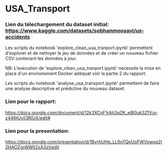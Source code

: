 # USA_Transport

### Lien du télechargement du dataset initial: https://www.kaggle.com/datasets/sobhanmoosavi/us-accidents

Les scripts du notebook 'explore_clean_usa_tranport.ipynb' permettent d'explorer et de nettoyer le jeu de données et de créer un nouveau fichier CSV contenant les données à jour.

NB: L'execution de 'explore_clean_usa_tranport.ipynb' necessite la mise en place d'un environement Docker adéquat voir la partie 2 du rapport.

Les scripts du notebook 'analyse_usa_transport.ipynb' permettent de faire une analyse descriptive et prédictive du nouveau dataset.  


### Lien pour le rapport: 
https://docs.google.com/document/d/12k3XCnF1rAh3qZK_eIB0ukSZfVui-z446tUvil3RlU4/edit#

### Lien pour la presentation:
https://docs.google.com/presentation/d/1BvrhUHe_LL6nTQeUoFWVowoq2j2HAOZgn6WIt2xA3zI/edit
